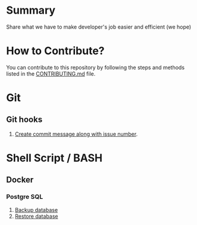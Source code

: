 # Summary

Share what we have to make developer's job easier and efficient (we hope)

# How to Contribute?

You can contribute to this repository by following the steps and methods listed in the [CONTRIBUTING.md](CONTRIBUTING.md) file.
# Git

## Git hooks

1. [Create commit message along with issue number](git-hooks/prepare-commit-msg.md).


# Shell Script / BASH

## Docker
### Postgre SQL
1. [Backup database](bash/backup-db-psql.md)
2. [Restore database](bash/restore-db-psql.md)
